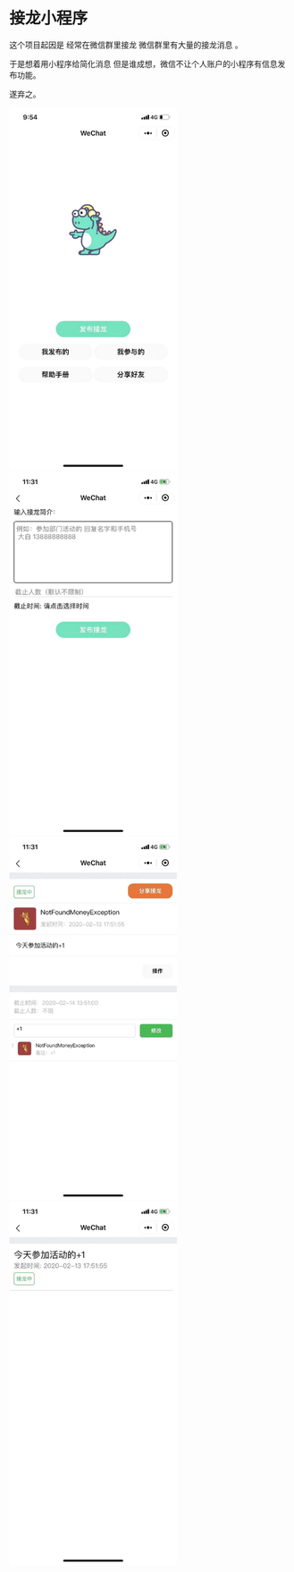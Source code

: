 # 接龙小程序

这个项目起因是 经常在微信群里接龙  微信群里有大量的接龙消息 。

于是想着用小程序给简化消息   但是谁成想，微信不让个人账户的小程序有信息发布功能。

遂弃之。



<img src="images/WechatIMG21.jpeg" width=300;/>
<img src="images/WechatIMG18.jpeg" width=300;/>
<img src="images/WechatIMG16.jpeg" width=300;/>
<img src="images/WechatIMG17.jpeg" width=300;/>
